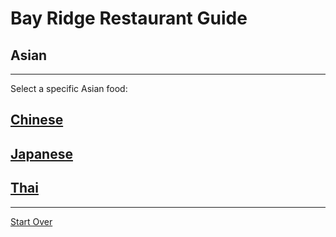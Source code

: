 # Bay Ridge Restaurant Guide
## Asian
---
Select a specific Asian food:
## [Chinese](https://www.nicechinatown.com/)
## [Japanese](http://kisushigroup.com/)
## [Thai](https://www.unithaibistro.com/) 
---
[Start Over](../home.md)